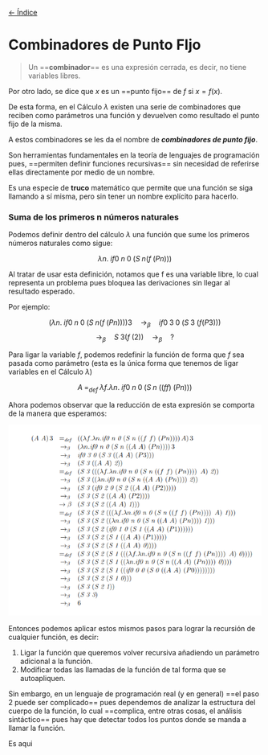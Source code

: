 [<- Índice](../LenguajesProgramacion.md)
# Combinadores de Punto FIjo

> Un ==**combinador**== es una expresión cerrada, es decir, no tiene variables libres.

Por otro lado, se dice que $x$ es un ==punto fijo== de $f$ si $x = f(x)$.

De esta forma, en el Cálculo $\lambda$ existen una serie de combinadores que reciben como parámetros una función y devuelven como resultado el punto fijo de la misma.

A estos combinadores se les da el nombre de ***combinadores de punto fijo***.

Son herramientas fundamentales en la teoría de lenguajes de programación pues, ==permiten definir funciones recursivas== sin necesidad de referirse ellas directamente por medio de un nombre.

Es una especie de **truco** matemático que permite que una función se siga llamando a sí misma, pero sin tener un nombre explícito para hacerlo.

### Suma de los primeros n números naturales

Podemos definir dentro del cálculo $\lambda$ una función que sume los primeros números naturales como sigue:

$$
\lambda n. \; if0 \; n \; 0 \; (S \; n (f \; (Pn)))
$$

Al tratar de usar esta definición, notamos que f es una variable libre, lo cual representa un problema pues bloquea las derivaciones sin llegar al resultado esperado.

Por ejemplo:

$$
(\lambda n. \; if0 \; n \; 0 \; (S \; n (f \; (Pn))))3 \quad \rightarrow_{\beta} \quad if0 \; 3 \; 0 \; (S \; 3 \; (f (P 3)))
$$
$$
\rightarrow_{\beta} \quad S \; 3 (f \; (2)) \quad \rightarrow_{\beta} \quad ?
$$

Para ligar la variable $f$, podemos redefinir la función de forma que $f$ sea pasada como parámetro (esta es la única forma que tenemos de ligar variables en el Cálculo $\lambda$)

$$
A \; =_{def} \; \lambda f. \lambda n. \; if0 \; n \; 0 \; (S \; n \; ((f f) \; (Pn)))
$$

Ahora podemos observar que la reducción de esta expresión se comporta de la manera que esperamos:

![combinadorPuntoFijo.png](imagenes/combinadorPuntoFijo.png)

Entonces podemos aplicar estos mismos pasos para lograr la recursión de cualquier función, es decir:

1. Ligar la función que queremos volver recursiva añadiendo un parámetro adicional a la función.
2. Modificar todas las llamadas de la función de tal forma que se autoapliquen.

Sin embargo, en un lenguaje de programación real (y en general) ==el paso 2 puede ser complicado== pues dependemos de analizar la estructura del cuerpo de la función, lo cual ==complica, entre otras cosas, el análisis sintáctico== pues hay que detectar todos los puntos donde se manda a llamar la función.

Es aqui